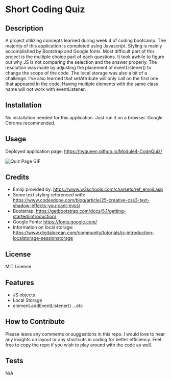 # Short Coding Quiz

## Description
A project utilizing concepts learned during week 4 of coding bootcamp. The majority of this application is completed using Javascript. Styling is mainly accomplished by Bootstrap and Google fonts. Most difficult part of this project is the multiple choice part of each questions. It took awhile to figure out why JS is not comparing the selection and the answer properly. The resolution was made by adjusting the placement of eventListener() to change the scope of the code. The local storage was also a bit of a challenge. I've also learned that setAttribute will only call on the first one that appeared in the code. Having multiple elements with the same class name will not work with eventListener.

## Installation

No installation needed for this application. Just run it on a browser. Google Chrome recommended.

## Usage

Deployed application page: https://twqueen.github.io/Module4-CodeQuiz/

![Quiz Page GIF](./assets/Bootcamp%20Week%204%20Quiz%20Challenge.gif)

## Credits

* Emoji provided by: https://www.w3schools.com/charsets/ref_emoji.asp
* Some text styling referenced with: https://www.codesdope.com/blog/article/25-creative-css3-text-shadow-effects-you-cant-miss/
* Bootstrap: https://getbootstrap.com/docs/5.1/getting-started/introduction/
* Google Fonts: https://fonts.google.com/
* Information on local storage: https://www.digitalocean.com/community/tutorials/js-introduction-localstorage-sessionstorage

## License

MIT License

## Features

* JS objects
* Local Storage
* element.addEventListener()
...etc

## How to Contribute

Please leave any comments or suggestions in this repo. I would love to hear any insights on layout or any shortcuts in coding for better efficiency. Feel free to copy the repo if you wish to play around with the code as well.

## Tests

N/A

